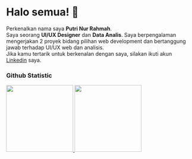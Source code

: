 # Halo semua! 👋

Perkenalkan nama saya **Putri Nur Rahmah**.<br>
Saya seorang **UI/UX Designer** dan **Data Analis**. Saya berpengalaman mengerjakan 2 proyek bidang pilihan web development dan bertanggung jawab terhadap UI/UX web dan analisis.<br>
Jika kamu tertarik untuk berkenalan dengan saya, silakan ikuti akun [Linkedin](https://www.linkedin.com/in/putri-nur-rahmah/) saya.

### Github Statistic
<p align="left">
<a href="https://github.com/putrinr24">
  <img height="180em" src="https://github-readme-stats-eight-theta.vercel.app/api?username=putrinr24&show_icons=true&theme=algolia&include_all_commits=true&count_private=true"/>
  <img height="180em" src="https://github-readme-stats-eight-theta.vercel.app/api/top-langs/?username=putrinr24&layout=compact&theme=algolia"/>
</a>
</p>
